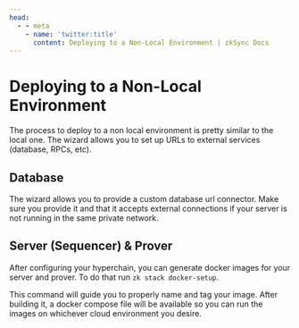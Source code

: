 ```yaml
---
head:
  - - meta
    - name: 'twitter:title'
      content: Deploying to a Non-Local Environment | zkSync Docs
---
```


# Deploying to a Non-Local Environment

The process to deploy to a non local environment is pretty similar to the local one. The wizard allows you to set up
URLs to external services (database, RPCs, etc).

## Database

The wizard allows you to provide a custom database url connector. Make sure you provide it and that it accepts external
connections if your server is not running in the same private network.

## Server (Sequencer) & Prover

After configuring your hyperchain, you can generate docker images for your server and prover. To do that run
`zk stack docker-setup`.

This command will guide you to properly name and tag your image. After building it, a docker compose file will be
available so you can run the images on whichever cloud environment you desire.

